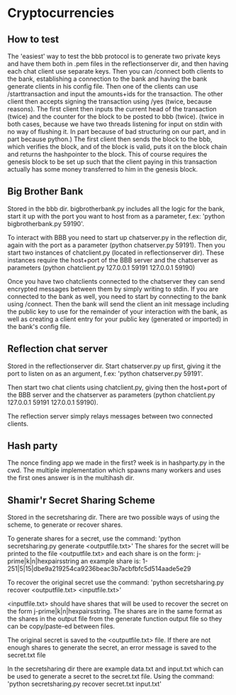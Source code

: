 # Cryptocurrencies

## How to test
The 'easiest' way to test the bbb protocol is to generate two private keys and have them both in .pem files in the reflectionserver dir, and then having each chat client use separate keys. Then you can /connect both clients to the bank, establishing a connection to the bank and having the bank generate clients in his config file. Then one of the clients can use /starttransaction and input the amounts+ids for the transaction. The other client then accepts signing the transaction using /yes (twice, because reasons). The first client then inputs the current head of the transaction (twice) and the counter for the block to be posted to bbb (twice). (twice in both cases, because we have two threads listening for input on stdin with no way of flushing it. In part because of bad structuring on our part, and in part because python.) The first client then sends the block to the bbb, which verifies the block, and of the block is valid, puts it on the block chain and returns the hashpointer to the block. This of course requires the genesis block to be set up such that the client paying in this transaction actually has some money transferred to him in the genesis block.

## Big Brother Bank
Stored in the bbb dir. bigbrotherbank.py includes all the logic for the bank, start it up with the port you want to host from as a parameter, f.ex: 'python bigbrotherbank.py 59190'.

To interact with BBB you need to start up chatserver.py in the reflection dir, again with the port as a parameter (python chatserver.py 59191). Then you start two instances of chatclient.py (located in reflectionserver dir). These instances require the host+port of the BBB server and the chatserver as parameters (python chatclient.py 127.0.0.1 59191 127.0.0.1 59190)

Once you have two chatclients connected to the chatserver they can send encrypted messages between them by simply writing to stdin. If you are connected to the bank as well, you need to start by connecting to the bank using /connect. Then the bank will send the client an init message including the public key to use for the remainder of your interaction with the bank, as well as creating a client entry for your public key (generated or imported) in the bank's config file.

## Reflection chat server
Stored in the reflectionserver dir. Start chatserver.py up first, giving it the port to listen on as an argument, f.ex: 'python chatserver.py 59191'.

Then start two chat clients using chatclient.py, giving then the host+port of the BBB server and the chatserver as parameters (python chatclient.py 127.0.0.1 59191 127.0.0.1 59190).

The reflection server simply relays messages between two connected clients.

## Hash party
The nonce finding app we made in the first? week is in hashparty.py in the cwd. The multiple implementation which spawns many workers and uses the first ones answer is in the multihash dir.

## Shamir'r Secret Sharing Scheme
Stored in the secretsharing dir. There are two possible ways of using the scheme, to generate or recover shares.

To generate shares for a secret, use the command: 'python secretsharing.py generate <outputfile.txt>'
The shares for the secret will be printed to the file <outputfile.txt> and each share is on the form:
j-prime|k|n|hexpairsstring an example share is:
1-251|5|15|dbe9a219254ca9236beac3b7acbfbfc5d514aade5e29

To recover the original secret use the command: 'python secretsharing.py recover <outputfile.txt> <inputfile.txt>'

<inputfile.txt> should have shares that will be used to recover the secret on the form j-prime|k|n|hexpairsstring. The shares are in the same format as the shares in the output file from the generate function output file so they can be copy/paste-ed between files.

The original secret is saved to the <outputfile.txt> file. If there are not enough shares to generate the secret, an error message is saved to the secret.txt file

In the secretsharing dir there are example data.txt and input.txt which can be used to generate a secret to the secret.txt file. Using the command:
'python secretsharing.py recover secret.txt input.txt'
